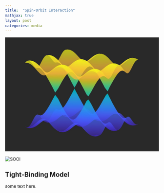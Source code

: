 ```yaml
---
title:  "Spin-Orbit Interaction"
mathjax: true
layout: post
categories: media
---
```


![SOI](https://github.com/darin-momayezi/darin-momayezi.github.io/blob/c1df3b34eea5e200277ba203ce75667e2cc7b34a/images/SOI.jpg)

![SOOI](https://www.opli.net/media/10225/spin-orbit-coupling-of-atom-qubits-dec-img.jpg)
## Tight-Binding Model
some text here.
